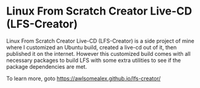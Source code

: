 # Linux From Scratch Creator Live-CD (LFS-Creator)
Linux From Scratch Creator Live-CD (LFS-Creator) is a side project of mine where I customized an Ubuntu build, created a live-cd out of it, then published it on the internet. However this customized build comes with all necessary packages to build LFS with some extra utilities to see if the package dependencies are met.

To learn more, goto https://awlsomealex.github.io/lfs-creator/
